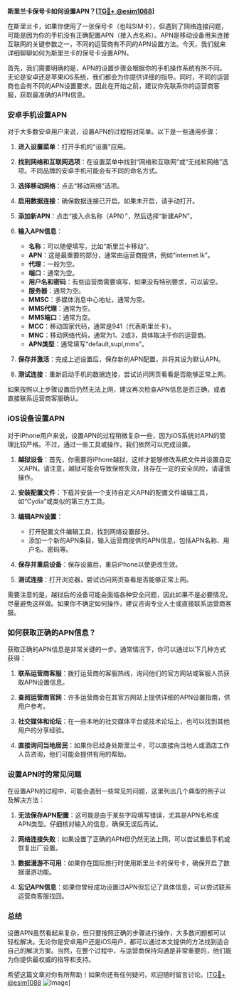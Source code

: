 **斯里兰卡保号卡如何设置APN？[[TG💪+ @esim1088](https://t.me/s/esim1088)]**

在斯里兰卡，如果你使用了一张保号卡（也叫SIM卡），但遇到了网络连接问题，可能是因为你的手机没有正确配置APN（接入点名称）。APN是移动设备用来连接互联网的关键参数之一，不同的运营商有不同的APN设置方法。今天，我们就来详细聊聊如何为斯里兰卡的保号卡设置APN。

首先，我们需要明确的是，APN的设置步骤会根据你的手机操作系统有所不同。无论是安卓还是苹果iOS系统，我们都会为你提供详细的指导。同时，不同的运营商也会有不同的APN设置要求，因此在开始之前，建议你先联系你的运营商客服，获取最准确的APN信息。

### 安卓手机设置APN

对于大多数安卓用户来说，设置APN的过程相对简单。以下是一些通用步骤：

1. **进入设置菜单**：打开手机的“设置”应用。
   
2. **找到网络和互联网选项**：在设置菜单中找到“网络和互联网”或“无线和网络”选项。不同品牌的安卓手机可能会有不同的命名方式。

3. **选择移动网络**：点击“移动网络”选项。

4. **启用数据连接**：确保数据连接已开启。如果未开启，请手动打开。

5. **添加新APN**：点击“接入点名称（APN）”，然后选择“新建APN”。

6. **输入APN信息**：
   - **名称**：可以随便填写，比如“斯里兰卡移动”。
   - **APN**：这是最重要的部分，通常由运营商提供，例如“internet.lk”。
   - **代理**：一般为空。
   - **端口**：通常为空。
   - **用户名和密码**：有些运营商需要填写，如果没有特别要求，可以留空。
   - **服务器**：通常为空。
   - **MMSC**：多媒体消息中心地址，通常为空。
   - **MMS代理**：通常为空。
   - **MMS端口**：通常为空。
   - **MCC**：移动国家代码，通常是941（代表斯里兰卡）。
   - **MNC**：移动网络代码，通常为1、2或3，具体取决于你的运营商。
   - **APN类型**：通常填写“default,supl,mms”。

7. **保存并激活**：完成上述设置后，保存新的APN配置，并将其设为默认APN。

8. **测试连接**：重新启动手机的数据连接，尝试访问网页看看是否能够正常上网。

如果按照以上步骤设置后仍然无法上网，建议再次检查APN信息是否正确，或者直接联系运营商客服确认。

### iOS设备设置APN

对于iPhone用户来说，设置APN的过程稍微复杂一些，因为iOS系统对APN的管理比较严格。不过，通过一些工具或操作，我们依然可以完成设置。

1. **越狱设备**：首先，你需要将iPhone越狱，这样才能够修改系统文件并设置自定义APN。请注意，越狱可能会导致保修失效，且存在一定的安全风险，请谨慎操作。

2. **安装配置文件**：下载并安装一个支持自定义APN的配置文件编辑工具，如“Cydia”或类似的第三方工具。

3. **编辑APN设置**：
   - 打开配置文件编辑工具，找到网络设置部分。
   - 添加一个新的APN条目，输入运营商提供的APN信息，包括APN名称、用户名、密码等。

4. **保存并重启设备**：保存设置后，重启iPhone以使更改生效。

5. **测试连接**：打开浏览器，尝试访问网页查看是否能够正常上网。

需要注意的是，越狱后的设备可能会面临各种安全问题，因此如果不是必要情况，尽量避免这样做。如果你不确定如何操作，建议咨询专业人士或直接联系运营商客服。

### 如何获取正确的APN信息？

获取正确的APN信息是非常关键的一步。通常情况下，你可以通过以下几种方式获得：

1. **联系运营商客服**：拨打运营商的客服热线，询问他们的官方网站或客服人员获取APN设置信息。

2. **查阅运营商官网**：许多运营商会在其官方网站上提供详细的APN设置指南，供用户参考。

3. **社交媒体和论坛**：在一些本地的社交媒体平台或技术论坛上，也可以找到其他用户的分享经验。

4. **直接询问当地居民**：如果你已经身处斯里兰卡，可以直接向当地人或酒店工作人员咨询，他们可能会提供有用的帮助。

### 设置APN时的常见问题

在设置APN的过程中，可能会遇到一些常见的问题，这里列出几个典型的例子以及解决方法：

1. **无法保存APN配置**：这可能是由于某些字段填写错误，尤其是APN名称或APN类型。仔细核对输入的信息，确保无误后再试。

2. **网络连接失败**：如果设置了正确的APN但仍然无法上网，可以尝试重启手机或恢复出厂设置。

3. **数据漫游不可用**：如果你在国际旅行时使用斯里兰卡的保号卡，确保开启了数据漫游功能。

4. **忘记APN信息**：如果你曾经成功设置过APN但忘记了具体信息，可以尝试联系运营商客服找回。

### 总结

设置APN虽然看起来复杂，但只要按照正确的步骤进行操作，大多数问题都可以轻松解决。无论你是安卓用户还是iOS用户，都可以通过本文提供的方法找到适合自己的解决方案。当然，在整个过程中，与运营商保持沟通是非常重要的，他们能为你提供最权威的指导和支持。

希望这篇文章对你有所帮助！如果你还有任何疑问，欢迎随时留言讨论。[[TG💪+ @esim1088](https://t.me/s/esim1088) ![Image](https://i.postimg.cc/4NQfJmqS/Snipaste-2025-05-13-00-14-12.png)]